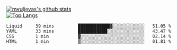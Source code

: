 [![mvuljevas's github stats](https://github-readme-stats.vercel.app/api?username=mvuljevas&show_icons=true&theme=dracula)](https://www.mvuljevas.com)
<br>
[![Top Langs](https://github-readme-stats.vercel.app/api/top-langs/?username=mvuljevas&theme=dracula)](https://www.mvuljevas.com)

<!--START_SECTION:waka-->
```text
Liquid     39 mins         ████████████▓░░░░░░░░░░░░   51.05 % 
YAML       33 mins         ███████████░░░░░░░░░░░░░░   43.47 % 
CSS        1 min           ▓░░░░░░░░░░░░░░░░░░░░░░░░   02.14 % 
HTML       1 min           ▒░░░░░░░░░░░░░░░░░░░░░░░░   01.81 % 
```
<!--END_SECTION:waka-->
